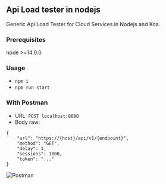 ## Api Load tester in nodejs
Generic Api Load Tester for Cloud Services in Nodejs and Koa.

### Prerequisites
node >=14.0.0

### Usage
- `npm i`
- `npm run start`

### With Postman
- URL: `POST localhost:8080`
- Body raw: 
```
{
    "url": "https://{host}/api/v1/{endpoint}",
    "method": "GET",
    "delay": 1,
    "sessions": 1000,
    "token": "..."
}
```
![Postman](./Postman.png)